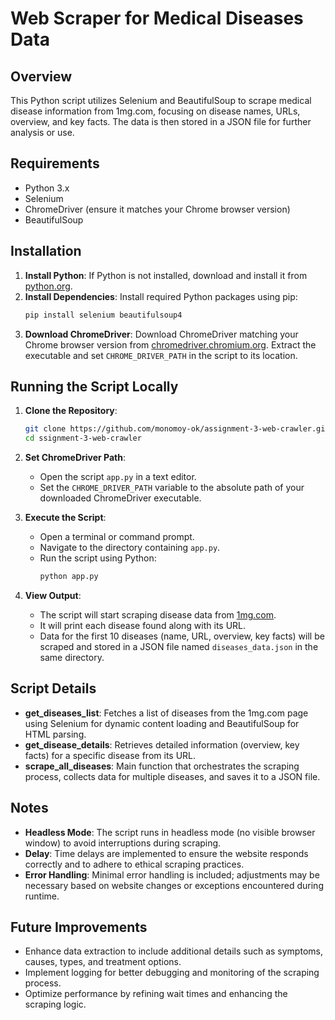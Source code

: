 # Web Scraper for Medical Diseases Data

## Overview
This Python script utilizes Selenium and BeautifulSoup to scrape medical disease information from 1mg.com, focusing on disease names, URLs, overview, and key facts. The data is then stored in a JSON file for further analysis or use.

## Requirements
- Python 3.x
- Selenium
- ChromeDriver (ensure it matches your Chrome browser version)
- BeautifulSoup

## Installation
1. **Install Python**: If Python is not installed, download and install it from [python.org](https://www.python.org/).
2. **Install Dependencies**: Install required Python packages using pip:
   ```bash
   pip install selenium beautifulsoup4
   ```
3. **Download ChromeDriver**: Download ChromeDriver matching your Chrome browser version from [chromedriver.chromium.org](https://sites.google.com/a/chromium.org/chromedriver/downloads). Extract the executable and set `CHROME_DRIVER_PATH` in the script to its location.

## Running the Script Locally
1. **Clone the Repository**:
   ```bash
   git clone https://github.com/monomoy-ok/assignment-3-web-crawler.git
   cd ssignment-3-web-crawler
   ```

2. **Set ChromeDriver Path**:
   - Open the script `app.py` in a text editor.
   - Set the `CHROME_DRIVER_PATH` variable to the absolute path of your downloaded ChromeDriver executable.

3. **Execute the Script**:
   - Open a terminal or command prompt.
   - Navigate to the directory containing `app.py`.
   - Run the script using Python:
     ```bash
     python app.py
     ```

4. **View Output**:
   - The script will start scraping disease data from [1mg.com](https://www.1mg.com/).
   - It will print each disease found along with its URL.
   - Data for the first 10 diseases (name, URL, overview, key facts) will be scraped and stored in a JSON file named `diseases_data.json` in the same directory.

## Script Details
- **get_diseases_list**: Fetches a list of diseases from the 1mg.com page using Selenium for dynamic content loading and BeautifulSoup for HTML parsing.
- **get_disease_details**: Retrieves detailed information (overview, key facts) for a specific disease from its URL.
- **scrape_all_diseases**: Main function that orchestrates the scraping process, collects data for multiple diseases, and saves it to a JSON file.

## Notes
- **Headless Mode**: The script runs in headless mode (no visible browser window) to avoid interruptions during scraping.
- **Delay**: Time delays are implemented to ensure the website responds correctly and to adhere to ethical scraping practices.
- **Error Handling**: Minimal error handling is included; adjustments may be necessary based on website changes or exceptions encountered during runtime.

## Future Improvements
- Enhance data extraction to include additional details such as symptoms, causes, types, and treatment options.
- Implement logging for better debugging and monitoring of the scraping process.
- Optimize performance by refining wait times and enhancing the scraping logic.

